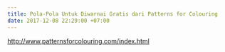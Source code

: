 ```yaml
---
title: Pola-Pola Untuk Diwarnai Gratis dari Patterns for Colouring
date: 2017-12-08 22:29:00 +07:00
---
```


http://www.patternsforcolouring.com/index.html